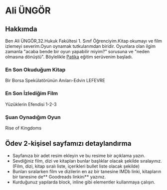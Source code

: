 # Ali ÜNGÖR
## Hakkımda
Ben Ali ÜNGÖR,32.Hukuk Fakültesi 1. Sınıf Öğrenciyim.Kitap okumayı ve film izlemeyi severim.Oyun oynamak tutkularımdan biridir.
Oyunlara olan ilgim zamanla "acaba bende bir oyun yapabilir miyim?" sorusuna ve "neden olmasına dönüştü". Böylelikle [Patika](https://www.patika.dev/tr) eğitim serüvenim başladı.
### En Son Okuduğum Kitap
Bir Borsa Spekülatörünün Anıları-Edvin LEFEVRE
### En Son İzlediğim Film
Yüzüklerin Efendisi  1-2-3
### Şuan Oynadığım Oyun
Rise of Kingdoms
 ## Ödev 2-kişisel sayfamızı detaylandırma
 * Sayfanıza bir adet resim ekleyin ve bu resime bir açıklama yazın.
 * Sevdiğiniz film, dizi ve kitapları bunlar başlıklar olacak şekilde sıralayınız. (Film, dizi, kitap sıralı liste, içerikleri bullet liste olacak şekilde)
 * Bunları sıralarken film ve dizilerin en az bir tanesine IMDb linki, kitapların bir tanesine de** Goodreads linkini** yazınız.
 * Kurduğunuz yapılarda block, inline gibi elementler kullanmaya çalışın.




